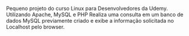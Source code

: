 Pequeno projeto do curso Linux para Desenvolvedores da Udemy.
Utilizando Apache, MySQL e PHP
Realiza uma consulta em um banco de dados MySQL previamente criado e exibe a informação solicitada no Localhost pelo browser.
